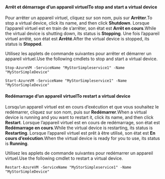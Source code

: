 #### <a name="to-stop-and-start-a-virtual-device"></a><span data-ttu-id="f7124-101">Arrêt et démarrage d’un appareil virtuel</span><span class="sxs-lookup"><span data-stu-id="f7124-101">To stop and start a virtual device</span></span>
<span data-ttu-id="f7124-102">Pour arrêter un appareil virtuel, cliquez sur son nom, puis sur **Arrêter**.</span><span class="sxs-lookup"><span data-stu-id="f7124-102">To stop a virtual device, click its name, and then click **Shutdown**.</span></span> <span data-ttu-id="f7124-103">Lorsque l’appareil virtuel est en train de s’arrêter, son état est **Arrêt en cours**.</span><span class="sxs-lookup"><span data-stu-id="f7124-103">While the virtual device is shutting down, its status is **Stopping**.</span></span> <span data-ttu-id="f7124-104">Une fois l’appareil virtuel arrêté, son état est **Arrêté**.</span><span class="sxs-lookup"><span data-stu-id="f7124-104">After the virtual device is stopped, its status is **Stopped**.</span></span>

<span data-ttu-id="f7124-105">Utilisez les applets de commande suivantes pour arrêter et démarrer un appareil virtuel.</span><span class="sxs-lookup"><span data-stu-id="f7124-105">Use the following cmdlets to stop and start a virtual device.</span></span>

`Stop-AzureVM -ServiceName "MyStorSimpleservice1" -Name "MyStorSimpleDevice"`

`Start-AzureVM -ServiceName "MyStorSimpleservice1" -Name "MyStorSimpleDevice"`

#### <a name="to-restart-a-virtual-device"></a><span data-ttu-id="f7124-106">Redémarrage d’un appareil virtuel</span><span class="sxs-lookup"><span data-stu-id="f7124-106">To restart a virtual device</span></span>
<span data-ttu-id="f7124-107">Lorsqu’un appareil virtuel est en cours d’exécution et que vous souhaitez le redémarrer, cliquez sur son nom, puis sur **Redémarrer**.</span><span class="sxs-lookup"><span data-stu-id="f7124-107">When a virtual device is running and you want to restart it, click its name, and then click **Restart**.</span></span> <span data-ttu-id="f7124-108">Lorsque l’appareil virtuel est en cours de redémarrage, son état est **Redémarrage en cours**.</span><span class="sxs-lookup"><span data-stu-id="f7124-108">While the virtual device is restarting, its status is **Restarting**.</span></span> <span data-ttu-id="f7124-109">Lorsque l’appareil virtuel est prêt à être utilisé, son état est **En cours d’exécution**.</span><span class="sxs-lookup"><span data-stu-id="f7124-109">When the virtual device is ready for you to use, its status is **Running**.</span></span>

<span data-ttu-id="f7124-110">Utilisez les applets de commande suivantes pour redémarrer un appareil virtuel.</span><span class="sxs-lookup"><span data-stu-id="f7124-110">Use the following cmdlet to restart a virtual device.</span></span>

`Restart-AzureVM -ServiceName "MyStorSimpleservice1" -Name "MyStorSimpleDevice"`

